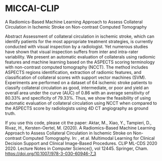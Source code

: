 # MICCAI-CLIP
A Radiomics-Based Machine Learning Approach to Assess Collateral Circulation in Ischemic Stroke on Non-contrast Computed Tomography


Abstract
Assessment of collateral circulation in ischemic stroke, which can identify patients for the most appropriate treatment strategies, is currently conducted with visual inspection by a radiologist. Yet numerous studies have shown that visual inspection suffers from inter and intra-rater variability. We present an automatic evaluation of collaterals using radiomic features and machine learning based on the ASPECTS scoring terminology with non-contrast computed tomography (NCCT). The method includes ASPECTS regions identification, extraction of radiomic features, and classification of collateral scores with support vector machines (SVM). Experiments are performed on a dataset of 64 ischemic stroke patients to classify collateral circulation as good, intermediate, or poor and yield an overall area under the curve (AUC) of 0.86 with an average sensitivity of 80.33% and specificity of 79.33%. Thus, we show the feasibility of using automatic evaluation of collateral circulation using NCCT when compared to the ASPECTS score by radiologists using 4D CT angiography as ground truth.


If you use this code, please cit the paper:
Aktar, M., Xiao, Y., Tampieri, D., Rivaz, H., Kersten-Oertel, M. (2020). A Radiomics-Based Machine Learning Approach to Assess Collateral Circulation in Ischemic Stroke on Non-contrast Computed Tomography. In: , et al. Multimodal Learning for Clinical Decision Support and Clinical Image-Based Procedures. CLIP ML-CDS 2020 2020. Lecture Notes in Computer Science(), vol 12445. Springer, Cham. https://doi.org/10.1007/978-3-030-60946-7_3
